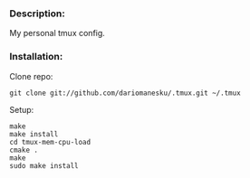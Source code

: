 ### Description:

My personal tmux config.

### Installation:

Clone repo:

	git clone git://github.com/dariomanesku/.tmux.git ~/.tmux

Setup:

	make
	make install
	cd tmux-mem-cpu-load
	cmake .
	make
	sudo make install

